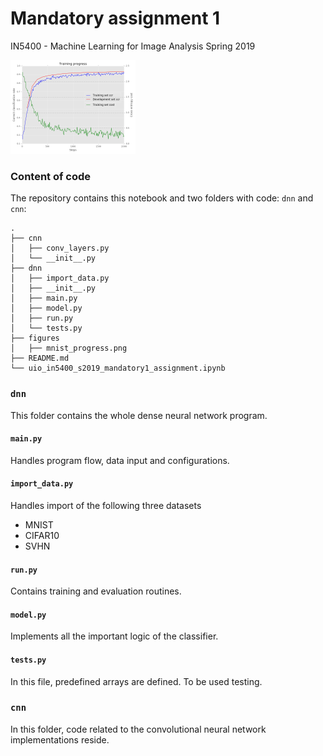 # Mandatory assignment 1

IN5400 - Machine Learning for Image Analysis Spring 2019

<img src="figures/mnist_progress.png" alt="MNIST Training" width="200"/>

### Content of code

The repository contains this notebook and two folders with code: `dnn` and `cnn`:

```
.
├── cnn
│   ├── conv_layers.py
│   └── __init__.py
├── dnn
│   ├── import_data.py
│   ├── __init__.py
│   ├── main.py
│   ├── model.py
│   ├── run.py
│   └── tests.py
├── figures
│   ├── mnist_progress.png
├── README.md
└── uio_in5400_s2019_mandatory1_assignment.ipynb
```

### `dnn`

This folder contains the whole dense neural network program.

#### `main.py`

Handles program flow, data input and configurations. 


#### `import_data.py`

Handles import of the following three datasets

- MNIST
- CIFAR10
- SVHN



#### `run.py`

Contains training and evaluation routines.


#### `model.py`

Implements all the important logic of the classifier.


#### `tests.py`

In this file, predefined arrays are defined. To be used testing.

### `cnn`

In this folder, code related to the convolutional neural network implementations reside.
